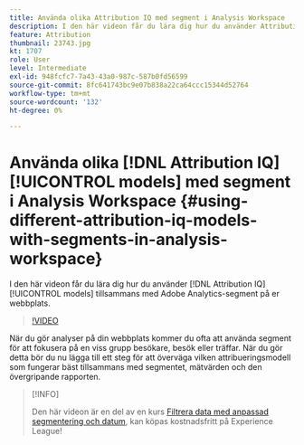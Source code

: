 ```yaml
---
title: Använda olika Attribution IQ med segment i Analysis Workspace
description: I den här videon får du lära dig hur du använder Attribution IQ-modeller tillsammans med Adobe Analytics-segment på din webbplats.
feature: Attribution
thumbnail: 23743.jpg
kt: 1707
role: User
level: Intermediate
exl-id: 948fcfc7-7a43-43a0-987c-587b0fd56599
source-git-commit: 8fc641743bc9e07b838a22ca64ccc15344d52764
workflow-type: tm+mt
source-wordcount: '132'
ht-degree: 0%

---
```


# Använda olika [!DNL Attribution IQ] [!UICONTROL models] med segment i Analysis Workspace {#using-different-attribution-iq-models-with-segments-in-analysis-workspace}

I den här videon får du lära dig hur du använder [!DNL Attribution IQ] [!UICONTROL models] tillsammans med Adobe Analytics-segment på er webbplats.

>[!VIDEO](https://video.tv.adobe.com/v/23743/?quality=12&learn=on)

När du gör analyser på din webbplats kommer du ofta att använda segment för att fokusera på en viss grupp besökare, besök eller träffar. När du gör detta bör du nu lägga till ett steg för att överväga vilken attribueringsmodell som fungerar bäst tillsammans med segmentet, mätvärden och den övergripande rapporten.

>[!INFO]
>
> Den här videon är en del av en kurs [Filtrera data med anpassad segmentering och datum](https://experienceleague.adobe.com/?recommended=Analytics-U-1-2021.1.filterdata), kan köpas kostnadsfritt på Experience League!


